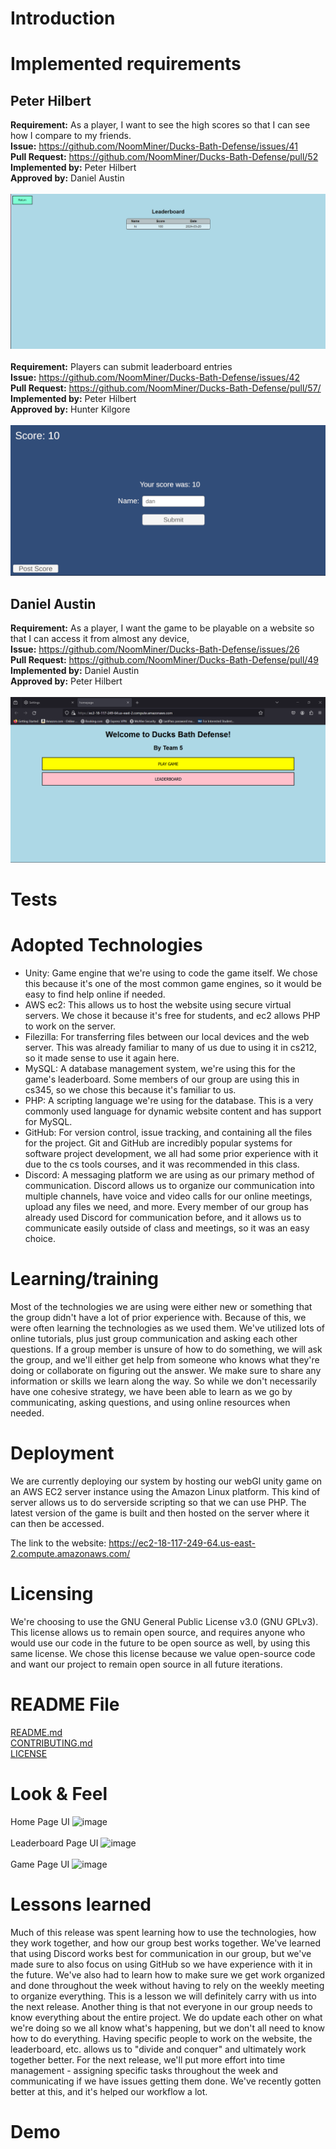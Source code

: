 # Introduction

# Implemented requirements
## Peter Hilbert
**Requirement:** As a player, I want to see the high scores so that I can see how I compare to my friends.<br>
**Issue:** https://github.com/NoomMiner/Ducks-Bath-Defense/issues/41<br>
**Pull Request:** https://github.com/NoomMiner/Ducks-Bath-Defense/pull/52<br>
**Implemented by:** Peter Hilbert<br>
**Approved by:** Daniel Austin<br><br>
![Screenshot from website](lbscreenshot.png)
<br><br>
**Requirement:** Players can submit leaderboard entries<br>
**Issue:** https://github.com/NoomMiner/Ducks-Bath-Defense/issues/42<br>
**Pull Request:** https://github.com/NoomMiner/Ducks-Bath-Defense/pull/57/<br>
**Implemented by:** Peter Hilbert<br>
**Approved by:** Hunter Kilgore<br><br>
![Screenshot from game](entryui.png)

## Daniel Austin
**Requirement:** As a player, I want the game to be playable on a website so that I can access it from almost any device,<br>
**Issue:** https://github.com/NoomMiner/Ducks-Bath-Defense/issues/26<br>
**Pull Request:** https://github.com/NoomMiner/Ducks-Bath-Defense/pull/49<br>
**Implemented by:** Daniel Austin<br>
**Approved by:** Peter Hilbert<br><br>
![Screenshot from website](websiteImage.png)

# Tests

# Adopted Technologies
- Unity: Game engine that we're using to code the game itself. We chose this because it's one of the most common game engines, so it would be easy to find help online if needed.
- AWS ec2: This allows us to host the website using secure virtual servers. We chose it because it's free for students, and ec2 allows PHP to work on the server.
- Filezilla: For transferring files between our local devices and the web server. This was already familiar to many of us due to using it in cs212, so it made sense to use it again here.
- MySQL: A database management system, we're using this for the game's leaderboard. Some members of our group are using this in cs345, so we chose this because it's familiar to us.
- PHP: A scripting language we're using for the database. This is a very commonly used language for dynamic website content and has support for MySQL.
- GitHub: For version control, issue tracking, and containing all the files for the project. Git and GitHub are incredibly popular systems for software project development, we all had some prior experience with it due to the cs tools courses, and it was recommended in this class.
- Discord: A messaging platform we are using as our primary method of communication. Discord allows us to organize our communication into multiple channels, have voice and video calls for our online meetings, upload any files we need, and more. Every member of our group has already used Discord for communication before, and it allows us to communicate easily outside of class and meetings, so it was an easy choice.

# Learning/training
Most of the technologies we are using were either new or something that the group didn't have a lot of prior experience with. Because of this, we were often learning the technologies as we used them. We've utilized lots of online tutorials, plus just group communication and asking each other questions. If a group member is unsure of how to do something, we will ask the group, and we'll either get help from someone who knows what they're doing or collaborate on figuring out the answer. We make sure to share any information or skills we learn along the way. So while we don't necessarily have one cohesive strategy, we have been able to learn as we go by communicating, asking questions, and using online resources when needed.

# Deployment
We are currently deploying our system by hosting our webGl unity game on an AWS EC2 server instance using the Amazon Linux platform. This kind of server allows us to do serverside scripting so that we can use PHP. The latest version of the game is built and then hosted on the server where it can then be accessed.

The link to the website: https://ec2-18-117-249-64.us-east-2.compute.amazonaws.com/

# Licensing
We're choosing to use the GNU General Public License v3.0 (GNU GPLv3). This license allows us to remain open source, and requires anyone who would use our code in the future to be open source as well, by using this same license. We chose this license because we value open-source code and want our project to remain open source in all future iterations.

# README File
[README.md](/README.md)<br>
[CONTRIBUTING.md](/CONTRIBUTING.md)<br>
[LICENSE](/LICENSE)
# Look & Feel
Home Page UI
![image](https://github.com/NoomMiner/Ducks-Bath-Defense/assets/145489308/c14cbdcd-2301-4fcb-90ec-934f5cb4194c)
<br>
<br>
Leaderboard Page UI
![image](https://github.com/NoomMiner/Ducks-Bath-Defense/assets/145489308/a5c58b33-0e43-47b1-a919-4e1c66001cf9)
<br>
<br>
Game Page UI
![image](https://github.com/NoomMiner/Ducks-Bath-Defense/assets/145489308/d8c1a5f0-8ec0-4910-92ce-5091c9c09a04)




# Lessons learned
Much of this release was spent learning how to use the technologies, how they work together, and how our group best works together. We've learned that using Discord works best for communication in our group, but we've made sure to also focus on using GitHub so we have experience with it in the future. We've also had to learn how to make sure we get work organized and done throughout the week without having to rely on the weekly meeting to organize everything. This is a lesson we will definitely carry with us into the next release. Another thing is that not everyone in our group needs to know everything about the entire project. We do update each other on what we're doing so we all know what's happening, but we don't all need to know how to do everything. Having specific people to work on the website, the leaderboard, etc. allows us to "divide and conquer" and ultimately work together better. For the next release, we'll put more effort into time management - assigning specific tasks throughout the week and communicating if we have issues getting them done. We've recently gotten better at this, and it's helped our workflow a lot.

# Demo
